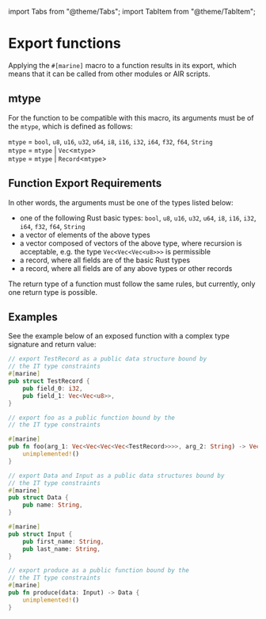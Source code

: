 import Tabs from "@theme/Tabs";
import TabItem from "@theme/TabItem";

# Export functions

Applying the `#[marine]` macro to a function results in its export, which means that it can be called from other modules or AIR scripts.

## mtype

For the function to be compatible with this macro, its arguments must be of the `mtype`, which is defined as follows:

`mtype` = `bool`, `u8`, `u16`, `u32`, `u64`, `i8`, `i16`, `i32`, `i64`, `f32`, `f64`, `String`\
`mtype` = `mtype` | `Vec`<`mtype`>\
`mtype` = `mtype` | `Record`<`mtype`>

## Function Export Requirements

In other words, the arguments must be one of the types listed below:

* one of the following Rust basic types: `bool`, `u8`, `u16`, `u32`, `u64`, `i8`, `i16`, `i32`, `i64`, `f32`, `f64`, `String`
* a vector of elements of the above types
* a vector composed of vectors of the above type, where recursion is acceptable, e.g. the type `Vec<Vec<Vec<u8>>>` is permissible
* a record, where all fields are of the basic Rust types
* a record, where all fields are of any above types or other records

The return type of a function must follow the same rules, but currently, only one return type is possible.

## Examples

See the example below of an exposed function with a complex type signature and return value:

<Tabs>
<TabItem value="Example 1" label="Example 1" default>

```rust
// export TestRecord as a public data structure bound by 
// the IT type constraints
#[marine]
pub struct TestRecord {
    pub field_0: i32,
    pub field_1: Vec<Vec<u8>>,
}

// export foo as a public function bound by the 
// the IT type constraints 

#[marine]
pub fn foo(arg_1: Vec<Vec<Vec<Vec<TestRecord>>>>, arg_2: String) -> Vec<Vec<Vec<Vec<TestRecord>>>> { 
    unimplemented!() 
}
```

</TabItem>
<TabItem value="Example 2" label="Example 2" default>

```rust
// export Data and Input as a public data structures bound by 
// the IT type constraints
#[marine]
pub struct Data {
    pub name: String,
}

#[marine]
pub struct Input {
    pub first_name: String,
    pub last_name: String,
}

// export produce as a public function bound by the 
// the IT type constraints
#[marine]
pub fn produce(data: Input) -> Data {
    unimplemented!()
}
```

</TabItem>
</Tabs>
